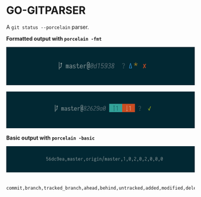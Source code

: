 GO-GITPARSER
============

A `git status --porcelain` parser.

**Formatted output with `porcelain -fmt`**

![formatted output screenshot](fmt_output.png)

![formatted output screenshot 2](fmt_output2.png)

**Basic output with `porcelain -basic`**

![basic output screenshot](basic_output.png)

```
   commit,branch,tracked_branch,ahead,behind,untracked,added,modified,deleted,renamed,copied
```
